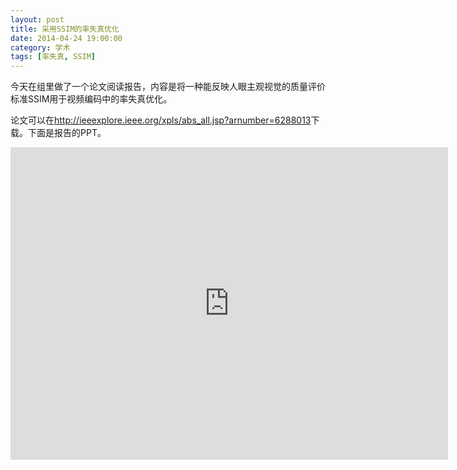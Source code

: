 ```yaml
---
layout: post
title: 采用SSIM的率失真优化
date: 2014-04-24 19:00:00
category: 学术
tags: [率失真, SSIM]
---
```


今天在组里做了一个论文阅读报告，内容是将一种能反映人眼主观视觉的质量评价标准SSIM用于视频编码中的率失真优化。

<!--more-->
论文可以在<http://ieeexplore.ieee.org/xpls/abs_all.jsp?arnumber=6288013>下载。下面是报告的PPT。

<iframe src="https://onedrive.live.com/embed?cid=8B504C1595CD3973&resid=8B504C1595CD3973%2127221&authkey=ANGjiaCz3sdvTTM&em=2" width="700" height="500" frameborder="0" scrolling="no"></iframe>
